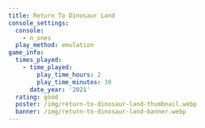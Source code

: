 ```yaml
---
title: Return To Dinosaur Land
console_settings:
  console:
    - n_snes
  play_method: emulation
game_info:
  times_played:
    - time_played:
        play_time_hours: 2
        play_time_minutes: 30
      date_year: '2021'
  rating: good
  poster: /img/return-to-dinosaur-land-thumbnail.webp
  banner: /img/return-to-dinosaur-land-banner.webp
---
```

